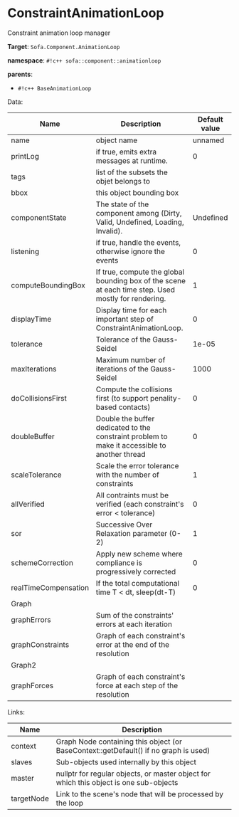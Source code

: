 # ConstraintAnimationLoop

Constraint animation loop manager


__Target__: `Sofa.Component.AnimationLoop`

__namespace__: `#!c++ sofa::component::animationloop`

__parents__: 

- `#!c++ BaseAnimationLoop`

Data: 

<table>
<thead>
    <tr>
        <th>Name</th>
        <th>Description</th>
        <th>Default value</th>
    </tr>
</thead>
<tbody>
	<tr>
		<td>name</td>
		<td>
object name
</td>
		<td>unnamed</td>
	</tr>
	<tr>
		<td>printLog</td>
		<td>
if true, emits extra messages at runtime.
</td>
		<td>0</td>
	</tr>
	<tr>
		<td>tags</td>
		<td>
list of the subsets the objet belongs to
</td>
		<td></td>
	</tr>
	<tr>
		<td>bbox</td>
		<td>
this object bounding box
</td>
		<td></td>
	</tr>
	<tr>
		<td>componentState</td>
		<td>
The state of the component among (Dirty, Valid, Undefined, Loading, Invalid).
</td>
		<td>Undefined</td>
	</tr>
	<tr>
		<td>listening</td>
		<td>
if true, handle the events, otherwise ignore the events
</td>
		<td>0</td>
	</tr>
	<tr>
		<td>computeBoundingBox</td>
		<td>
If true, compute the global bounding box of the scene at each time step. Used mostly for rendering.
</td>
		<td>1</td>
	</tr>
	<tr>
		<td>displayTime</td>
		<td>
Display time for each important step of ConstraintAnimationLoop.
</td>
		<td>0</td>
	</tr>
	<tr>
		<td>tolerance</td>
		<td>
Tolerance of the Gauss-Seidel
</td>
		<td>1e-05</td>
	</tr>
	<tr>
		<td>maxIterations</td>
		<td>
Maximum number of iterations of the Gauss-Seidel
</td>
		<td>1000</td>
	</tr>
	<tr>
		<td>doCollisionsFirst</td>
		<td>
Compute the collisions first (to support penality-based contacts)
</td>
		<td>0</td>
	</tr>
	<tr>
		<td>doubleBuffer</td>
		<td>
Double the buffer dedicated to the constraint problem to make it accessible to another thread
</td>
		<td>0</td>
	</tr>
	<tr>
		<td>scaleTolerance</td>
		<td>
Scale the error tolerance with the number of constraints
</td>
		<td>1</td>
	</tr>
	<tr>
		<td>allVerified</td>
		<td>
All contraints must be verified (each constraint's error &lt; tolerance)
</td>
		<td>0</td>
	</tr>
	<tr>
		<td>sor</td>
		<td>
Successive Over Relaxation parameter (0-2)
</td>
		<td>1</td>
	</tr>
	<tr>
		<td>schemeCorrection</td>
		<td>
Apply new scheme where compliance is progressively corrected
</td>
		<td>0</td>
	</tr>
	<tr>
		<td>realTimeCompensation</td>
		<td>
If the total computational time T &lt; dt, sleep(dt-T)
</td>
		<td>0</td>
	</tr>
	<tr>
		<td colspan="3">Graph</td>
	</tr>
	<tr>
		<td>graphErrors</td>
		<td>
Sum of the constraints' errors at each iteration
</td>
		<td></td>
	</tr>
	<tr>
		<td>graphConstraints</td>
		<td>
Graph of each constraint's error at the end of the resolution
</td>
		<td></td>
	</tr>
	<tr>
		<td colspan="3">Graph2</td>
	</tr>
	<tr>
		<td>graphForces</td>
		<td>
Graph of each constraint's force at each step of the resolution
</td>
		<td></td>
	</tr>

</tbody>
</table>

Links: 

| Name | Description |
| ---- | ----------- |
|context|Graph Node containing this object (or BaseContext::getDefault() if no graph is used)|
|slaves|Sub-objects used internally by this object|
|master|nullptr for regular objects, or master object for which this object is one sub-objects|
|targetNode|Link to the scene's node that will be processed by the loop|



